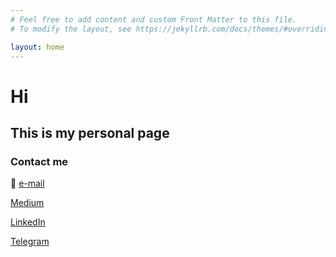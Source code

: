 ```yaml
---
# Feel free to add content and custom Front Matter to this file.
# To modify the layout, see https://jekyllrb.com/docs/themes/#overriding-theme-defaults

layout: home
---
```


# __Hi__ 
## This is my personal page

### Contact me
:e-mail: 
[e-mail](mailto:delovoy.kirillgrischuk@gmail.com)

[Medium](https://kirya522.medium.com/)

[LinkedIn](https://www.linkedin.com/in/kirill-grischuk/)

[Telegram](https://t.me/kirill_grischuk)
